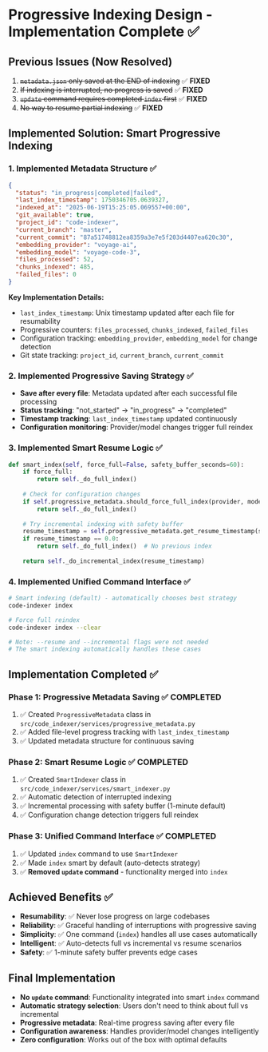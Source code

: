 # Progressive Indexing Design - Implementation Complete ✅

## Previous Issues (Now Resolved)
1. ~~`metadata.json` only saved at the END of indexing~~ ✅ **FIXED**
2. ~~If indexing is interrupted, no progress is saved~~ ✅ **FIXED**
3. ~~`update` command requires completed `index` first~~ ✅ **FIXED**
4. ~~No way to resume partial indexing~~ ✅ **FIXED**

## Implemented Solution: Smart Progressive Indexing

### 1. Implemented Metadata Structure ✅
```json
{
  "status": "in_progress|completed|failed",
  "last_index_timestamp": 1750346705.0639327,
  "indexed_at": "2025-06-19T15:25:05.069557+00:00",
  "git_available": true,
  "project_id": "code-indexer",
  "current_branch": "master",
  "current_commit": "87a51748812ea8359a3e7e5f203d4407ea620c30",
  "embedding_provider": "voyage-ai",
  "embedding_model": "voyage-code-3",
  "files_processed": 52,
  "chunks_indexed": 485,
  "failed_files": 0
}
```

**Key Implementation Details:**
- `last_index_timestamp`: Unix timestamp updated after each file for resumability
- Progressive counters: `files_processed`, `chunks_indexed`, `failed_files`
- Configuration tracking: `embedding_provider`, `embedding_model` for change detection
- Git state tracking: `project_id`, `current_branch`, `current_commit`

### 2. Implemented Progressive Saving Strategy ✅
- **Save after every file**: Metadata updated after each successful file processing
- **Status tracking**: "not_started" → "in_progress" → "completed" 
- **Timestamp tracking**: `last_index_timestamp` updated continuously
- **Configuration monitoring**: Provider/model changes trigger full reindex

### 3. Implemented Smart Resume Logic ✅
```python
def smart_index(self, force_full=False, safety_buffer_seconds=60):
    if force_full:
        return self._do_full_index()
    
    # Check for configuration changes
    if self.progressive_metadata.should_force_full_index(provider, model, git_status):
        return self._do_full_index()
    
    # Try incremental indexing with safety buffer
    resume_timestamp = self.progressive_metadata.get_resume_timestamp(safety_buffer_seconds)
    if resume_timestamp == 0.0:
        return self._do_full_index()  # No previous index
    
    return self._do_incremental_index(resume_timestamp)
```

### 4. Implemented Unified Command Interface ✅
```bash
# Smart indexing (default) - automatically chooses best strategy
code-indexer index

# Force full reindex 
code-indexer index --clear

# Note: --resume and --incremental flags were not needed
# The smart indexing automatically handles these cases
```

## Implementation Completed ✅

### Phase 1: Progressive Metadata Saving ✅ **COMPLETED**
1. ✅ Created `ProgressiveMetadata` class in `src/code_indexer/services/progressive_metadata.py`
2. ✅ Added file-level progress tracking with `last_index_timestamp`
3. ✅ Updated metadata structure for continuous saving

### Phase 2: Smart Resume Logic ✅ **COMPLETED**
1. ✅ Created `SmartIndexer` class in `src/code_indexer/services/smart_indexer.py`
2. ✅ Automatic detection of interrupted indexing
3. ✅ Incremental processing with safety buffer (1-minute default)
4. ✅ Configuration change detection triggers full reindex

### Phase 3: Unified Command Interface ✅ **COMPLETED**
1. ✅ Updated `index` command to use `SmartIndexer`
2. ✅ Made `index` smart by default (auto-detects strategy)
3. ✅ **Removed `update` command** - functionality merged into `index`

## Achieved Benefits ✅
- **Resumability**: ✅ Never lose progress on large codebases
- **Reliability**: ✅ Graceful handling of interruptions with progressive saving
- **Simplicity**: ✅ One command (`index`) handles all use cases automatically
- **Intelligent**: ✅ Auto-detects full vs incremental vs resume scenarios
- **Safety**: ✅ 1-minute safety buffer prevents edge cases

## Final Implementation
- **No `update` command**: Functionality integrated into smart `index` command
- **Automatic strategy selection**: Users don't need to think about full vs incremental
- **Progressive metadata**: Real-time progress saving after every file
- **Configuration awareness**: Handles provider/model changes intelligently
- **Zero configuration**: Works out of the box with optimal defaults